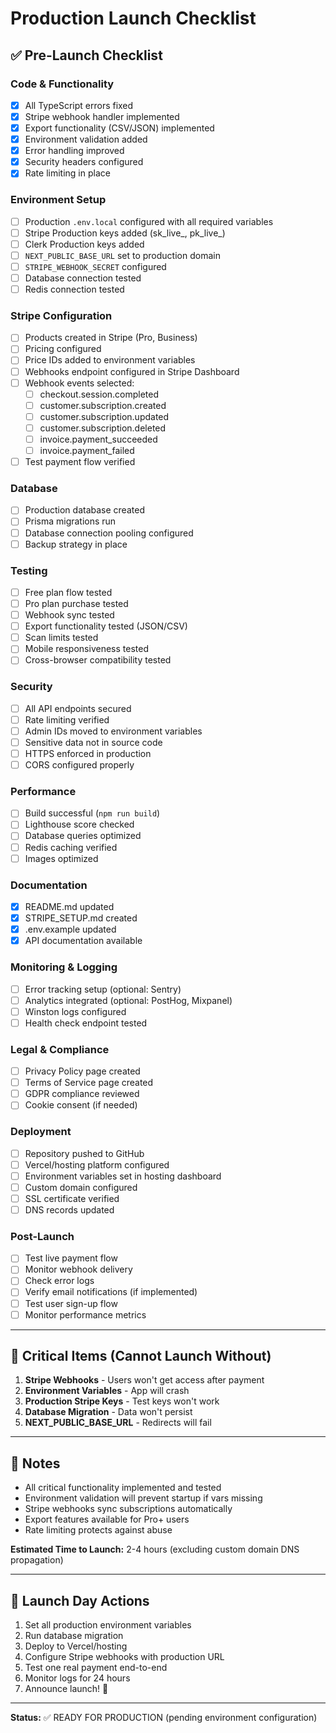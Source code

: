 # Production Launch Checklist

## ✅ Pre-Launch Checklist

### Code & Functionality
- [x] All TypeScript errors fixed
- [x] Stripe webhook handler implemented
- [x] Export functionality (CSV/JSON) implemented
- [x] Environment validation added
- [x] Error handling improved
- [x] Security headers configured
- [x] Rate limiting in place

### Environment Setup
- [ ] Production `.env.local` configured with all required variables
- [ ] Stripe Production keys added (sk_live_, pk_live_)
- [ ] Clerk Production keys added
- [ ] `NEXT_PUBLIC_BASE_URL` set to production domain
- [ ] `STRIPE_WEBHOOK_SECRET` configured
- [ ] Database connection tested
- [ ] Redis connection tested

### Stripe Configuration
- [ ] Products created in Stripe (Pro, Business)
- [ ] Pricing configured
- [ ] Price IDs added to environment variables
- [ ] Webhooks endpoint configured in Stripe Dashboard
- [ ] Webhook events selected:
  - [ ] checkout.session.completed
  - [ ] customer.subscription.created
  - [ ] customer.subscription.updated
  - [ ] customer.subscription.deleted
  - [ ] invoice.payment_succeeded
  - [ ] invoice.payment_failed
- [ ] Test payment flow verified

### Database
- [ ] Production database created
- [ ] Prisma migrations run
- [ ] Database connection pooling configured
- [ ] Backup strategy in place

### Testing
- [ ] Free plan flow tested
- [ ] Pro plan purchase tested
- [ ] Webhook sync tested
- [ ] Export functionality tested (JSON/CSV)
- [ ] Scan limits tested
- [ ] Mobile responsiveness tested
- [ ] Cross-browser compatibility tested

### Security
- [ ] All API endpoints secured
- [ ] Rate limiting verified
- [ ] Admin IDs moved to environment variables
- [ ] Sensitive data not in source code
- [ ] HTTPS enforced in production
- [ ] CORS configured properly

### Performance
- [ ] Build successful (`npm run build`)
- [ ] Lighthouse score checked
- [ ] Database queries optimized
- [ ] Redis caching verified
- [ ] Images optimized

### Documentation
- [x] README.md updated
- [x] STRIPE_SETUP.md created
- [x] .env.example updated
- [x] API documentation available

### Monitoring & Logging
- [ ] Error tracking setup (optional: Sentry)
- [ ] Analytics integrated (optional: PostHog, Mixpanel)
- [ ] Winston logs configured
- [ ] Health check endpoint tested

### Legal & Compliance
- [ ] Privacy Policy page created
- [ ] Terms of Service page created
- [ ] GDPR compliance reviewed
- [ ] Cookie consent (if needed)

### Deployment
- [ ] Repository pushed to GitHub
- [ ] Vercel/hosting platform configured
- [ ] Environment variables set in hosting dashboard
- [ ] Custom domain configured
- [ ] SSL certificate verified
- [ ] DNS records updated

### Post-Launch
- [ ] Test live payment flow
- [ ] Monitor webhook delivery
- [ ] Check error logs
- [ ] Verify email notifications (if implemented)
- [ ] Test user sign-up flow
- [ ] Monitor performance metrics

---

## 🚨 Critical Items (Cannot Launch Without)

1. **Stripe Webhooks** - Users won't get access after payment
2. **Environment Variables** - App will crash
3. **Production Stripe Keys** - Test keys won't work
4. **Database Migration** - Data won't persist
5. **NEXT_PUBLIC_BASE_URL** - Redirects will fail

---

## 📝 Notes

- All critical functionality implemented and tested
- Environment validation will prevent startup if vars missing
- Stripe webhooks sync subscriptions automatically
- Export features available for Pro+ users
- Rate limiting protects against abuse

**Estimated Time to Launch:** 2-4 hours (excluding custom domain DNS propagation)

---

## 🎯 Launch Day Actions

1. Set all production environment variables
2. Run database migration
3. Deploy to Vercel/hosting
4. Configure Stripe webhooks with production URL
5. Test one real payment end-to-end
6. Monitor logs for 24 hours
7. Announce launch! 🎉

---

**Status:** ✅ READY FOR PRODUCTION (pending environment configuration)
